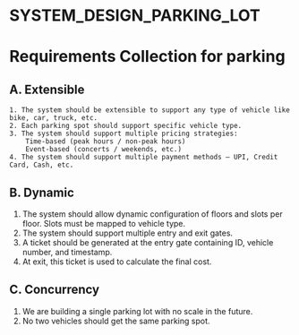 # SYSTEM_DESIGN_PARKING_LOT

# Requirements Collection for parking
   ## A. Extensible
    1. The system should be extensible to support any type of vehicle like bike, car, truck, etc.
    2. Each parking spot should support specific vehicle type.
    3. The system should support multiple pricing strategies:
        Time-based (peak hours / non-peak hours)
        Event-based (concerts / weekends, etc.)
    4. The system should support multiple payment methods – UPI, Credit Card, Cash, etc.
   
   ## B. Dynamic
   1. The system should allow dynamic configuration of floors and slots per floor. Slots must be mapped to vehicle type.
   2. The system should support multiple entry and exit gates.
   3. A ticket should be generated at the entry gate containing ID, vehicle number, and timestamp.
   4. At exit, this ticket is used to calculate the final cost.
   
   ## C. Concurrency
   1. We are building a single parking lot with no scale in the future.
   2. No two vehicles should get the same parking spot.

